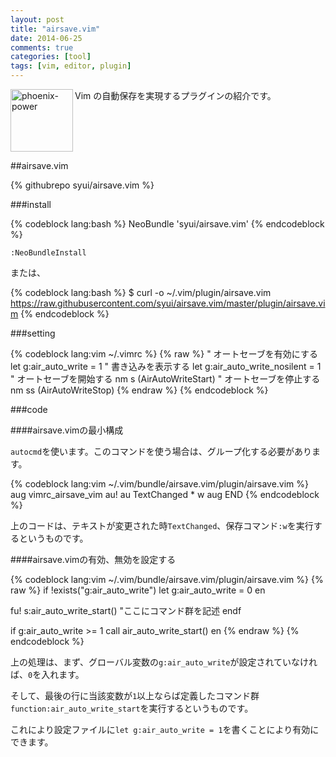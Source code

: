 ```yaml
---
layout: post
title: "airsave.vim"
date: 2014-06-25
comments: true
categories: [tool]
tags: [vim, editor, plugin]
---
```


<img src="{{ root_url }}/images/more.png" alt="phoenix-power" align="left" width="100" height="100">Vim の自動保存を実現するプラグインの紹介です。<!--more--><br clear="all">

##airsave.vim

{% githubrepo syui/airsave.vim %}

###install

{% codeblock lang:bash %}
NeoBundle 'syui/airsave.vim'
{% endcodeblock %}

`:NeoBundleInstall`

または、

{% codeblock lang:bash %}
$ curl -o ~/.vim/plugin/airsave.vim https://raw.githubusercontent.com/syui/airsave.vim/master/plugin/airsave.vim
{% endcodeblock %}

###setting

{% codeblock lang:vim ~/.vimrc %}
{% raw %}
" オートセーブを有効にする
let g:air_auto_write = 1
" 書き込みを表示する
let g:air_auto_write_nosilent = 1
" オートセーブを開始する
nm <Leader>s  <Plug>(AirAutoWriteStart)
" オートセーブを停止する
nm <Leader>ss <Plug>(AirAutoWriteStop)
{% endraw %}
{% endcodeblock %}

###code

####airsave.vimの最小構成

`autocmd`を使います。このコマンドを使う場合は、グループ化する必要があります。

{% codeblock lang:vim ~/.vim/bundle/airsave.vim/plugin/airsave.vim %}
aug vimrc_airsave_vim
  au!
  au TextChanged * w
aug END
{% endcodeblock %}

上のコードは、テキストが変更された時`TextChanged`、保存コマンド`:w`を実行するというものです。

####airsave.vimの有効、無効を設定する

{% codeblock lang:vim ~/.vim/bundle/airsave.vim/plugin/airsave.vim %}
{% raw %}
if !exists("g:air_auto_write")
  let g:air_auto_write = 0
en

fu! s:air_auto_write_start()
  "ここにコマンド群を記述
endf

if g:air_auto_write >= 1
  call <SID>air_auto_write_start()
en
{% endraw %}
{% endcodeblock %}

上の処理は、まず、グローバル変数の`g:air_auto_write`が設定されていなければ、`0`を入れます。

そして、最後の行に当該変数が`1`以上ならば定義したコマンド群`function:air_auto_write_start`を実行するというものです。

これにより設定ファイルに`let g:air_auto_write = 1`を書くことにより有効にできます。

